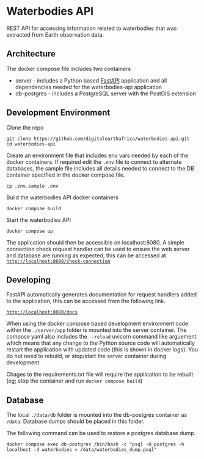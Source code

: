 # Waterbodies API

REST API for accessing information related to waterbodies that was extracted from Earth observation data.

## Architecture

The docker compose file includes two containers
- server - includes a Python based [FastAPI](https://fastapi.tiangolo.com/) application and all dependencies needed for the waterbodies-api application
- db-postgres - includes a PostgreSQL server with the PostGIS extension


## Development Environment

Clone the repo

    git clone https://github.com/digitalearthafrica/waterbodies-api.git
    cd waterbodies-api

Create an environment file that includes env vars needed by each of the docker containers. If required edit the `.env` file to connect to alternate databases, the sample file includes all details needed to connect to the DB container specified in the docker compose file.

    cp .env.sample .env

Build the waterbodies API docker containers

    docker compose build

Start the waterbodies API

    docker compose up

The application should then be accessible on localhost:8080. A simple connection check request handler can be used to ensure the web server and database are running as expected, this can be accessed at [`http://localhost:8080/check-connection`](http://localhost:8080/check-connection)


## Developing

FastAPI automatically generates documentation for request handlers added to the application, this can be accessed from the following link.

[`http://localhost:8080/docs`](http://localhost:8080/docs)

When using the docker compose based development environment code within the `./server/app` folder is mounted into the server container. The compose yaml also includes the `--reload` uvicorn command like arguement which means that any change to the Python source code will automatically restart the application with updated code (this is shown in docker logs). You do not need to rebuild, or stop/start the server container during development.

Chages to the requirements.txt file will require the application to be rebuilt (eg; stop the container and run `docker compose build`)


## Database

The local `./data/db` folder is mounted into the db-postgres container as `/data`. Database dumps should be placed in this folder.

The following command can be used to restore a postgres database dump.

    docker compose exec db-postgres /bin/bash -c "psql -U postgres -h localhost -d waterbodies < /data/waterbodies_dump.psql"

